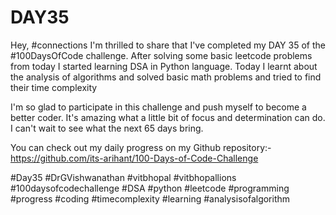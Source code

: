 # DAY35
Hey, #connections I'm thrilled to share that I've completed my DAY 35 of the #100DaysOfCode challenge. After solving some basic leetcode problems from today I started learning DSA in Python language. Today I learnt about the analysis of algorithms and solved basic math problems and tried to find their time complexity

I'm so glad to participate in this challenge and push myself to become a better coder. It's amazing what a little bit of focus and determination can do. I can't wait to see what the next 65 days bring.

You can check out my daily progress on my Github repository:- https://github.com/its-arihant/100-Days-of-Code-Challenge

#Day35 #DrGVishwanathan #vitbhopal #vitbhopallions #100daysofcodechallenge #DSA #python #leetcode #programming #progress #coding #timecomplexity #learning #analysisofalgorithm


